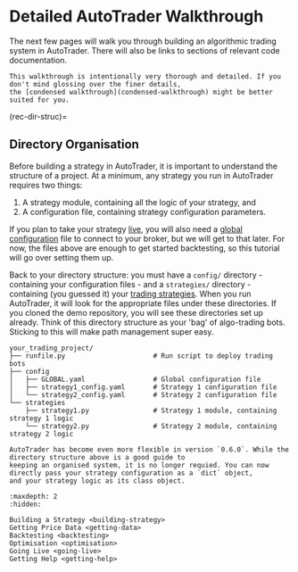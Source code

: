# Detailed AutoTrader Walkthrough
The next few pages will walk you through building an algorithmic trading system in AutoTrader. There will also
be links to sections of relevant code documentation.

```{warning}
This walkthrough is intentionally very thorough and detailed. If you don't mind glossing over the finer details, 
the [condensed walkthrough](condensed-walkthrough) might be better suited for you.
```


(rec-dir-struc)=
## Directory Organisation
Before building a strategy in AutoTrader, it is important to understand the structure of a project. At a minimum, any 
strategy you run in AutoTrader requires two things: 
1. A strategy module, containing all the logic of your strategy, and
2. A configuration file, containing strategy configuration parameters.

If you plan to take your strategy [live](going-live), you will also need a [global configuration](global-config) 
file to connect to your broker, but we will get to that later. For now, the files above are enough to get started backtesting, so
this tutorial will go over setting them up.

Back to your directory structure: you must have a `config/` directory - containing your configuration files - and a 
`strategies/` directory - containing (you guessed it) your [trading strategies](../userfiles/strategy). When you 
run AutoTrader, it will look for the appropriate files under these directories. If you cloned the demo repository, you will
see these directories set up already. Think of this directory structure as your 'bag' of algo-trading bots. Sticking to 
this will make path management super easy.

```
your_trading_project/
├── runfile.py                      # Run script to deploy trading bots
├── config 
│   ├── GLOBAL.yaml                 # Global configuration file
│   ├── strategy1_config.yaml       # Strategy 1 configuration file
│   └── strategy2_config.yaml       # Strategy 2 configuration file
└── strategies
    ├── strategy1.py                # Strategy 1 module, containing strategy 1 logic
    └── strategy2.py                # Strategy 2 module, containing strategy 2 logic
```

```{note}
AutoTrader has become even more flexible in version `0.6.0`. While the directory structure above is a good guide to 
keeping an organised system, it is no longer requied. You can now directly pass your strategy configuration as a `dict` object,
and your strategy logic as its class object.
```



```{toctree}
:maxdepth: 2
:hidden:

Building a Strategy <building-strategy>
Getting Price Data <getting-data>
Backtesting <backtesting>
Optimisation <optimisation>
Going Live <going-live>
Getting Help <getting-help>
```
